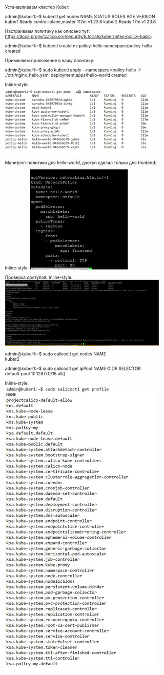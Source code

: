 Устанавливаем кластер Kuber:

admin@kuber1:~$ kubectl get nodes
NAME     STATUS   ROLES                  AGE    VERSION
kuber1   Ready    control-plane,master   112m   v1.23.6
kuber2   Ready    <none>                 17m    v1.23.6

Настраиваем политику как описано тут: https://docs.projectcalico.org/security/tutorials/kubernetes-policy-basic:

admin@kuber1:~$ kubectl create ns policy-hello
namespace/policy-hello created

Применяем приложение в нашу политику: 

admin@kuber1:~$ sudo kubectl apply --namespace=policy-hello -f ./ctrl/nginx_hello.yaml
deployment.apps/hello-world created


Inline-style: 
![alt text](https://github.com/Andrey-netology/12.5/blob/main/1.JPG "Logo Title Text 1")


Манифест политики для hello-world, доступ сделал только для frontend: 

Inline-style: 
![alt text](https://github.com/Andrey-netology/12.5/blob/main/6.JPG "Logo Title Text 1")

Проверка доступов: 
Inline-style: 
![alt text](https://github.com/Andrey-netology/12.5/blob/main/5.JPG "Logo Title Text 1")
  
  
admin@kuber1:~$ sudo calicoctl get nodes
NAME    
kuber2  

admin@kuber1:~$ sudo calicoctl get ipPool
NAME           CIDR             SELECTOR   
default-pool   10.128.0.0/18   all()      

Inline-style: 
![alt text](https://github.com/Andrey-netology/12.5/blob/main/3.JPG "Logo Title Text 1")
